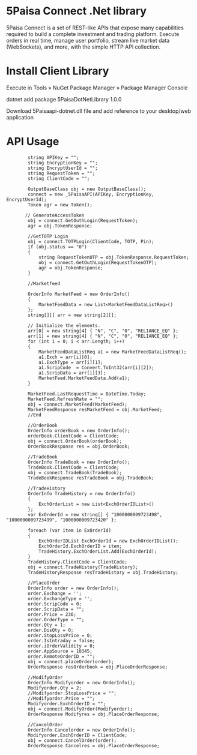 # 5Paisa Connect .Net library
5Paisa Connect is a set of REST-like APIs that expose many capabilities required to build a complete investment and trading platform. Execute orders in real time, manage user portfolio, stream live market data (WebSockets), and more, with the simple HTTP API collection.
# Install Client Library

Execute in Tools » NuGet Package Manager » Package Manager Console

dotnet add package 5PaisaDotNetLibrary 1.0.0

Download 5Paisaapi-dotnet.dll file and add reference to your desktop/web application
# API Usage

            string APIKey = "";
            string EncryptionKey = "";
            string EncryptUserId = "";
            string RequestToken = "";
            string ClientCode = "";

            OutputBaseClass obj = new OutputBaseClass();
            connect = new _5PaisaAPI(APIKey, EncryptionKey, EncryptUserId);
            Token agr = new Token();

           // GenerateAccessToken
            obj = connect.GetOuthLogin(RequestToken);
            agr = obj.TokenResponse;

            //GetTOTP Login
            obj = connect.TOTPLogin(ClientCode, TOTP, Pin);
            if (obj.status == "0")
            {
                string RequestTokenOTP = obj.TokenResponse.RequestToken;
                obj = connect.GetOuthLogin(RequestTokenOTP);
                agr = obj.TokenResponse;
            }

            //Marketfeed

            OrderInfo MarketFeed = new OrderInfo()
            {
                MarketFeedData = new List<MarketFeedDataListReq>()
            };
            string[][] arr = new string[2][];

            // Initialize the elements.
            arr[0] = new string[4] { "N", "C", "0", "RELIANCE_EQ" };
            arr[1] = new string[4] { "N", "C", "0", "RELIANCE_EQ" };
            for (int i = 0; i < arr.Length; i++)
            {
                MarketFeedDataListReq a1 = new MarketFeedDataListReq();
                a1.Exch = arr[i][0];
                a1.ExchType = arr[i][1];
                a1.ScripCode  = Convert.ToInt32(arr[i][2]);
                a1.ScripData = arr[i][3];
                MarketFeed.MarketFeedData.Add(a1);
            }

            MarketFeed.LastRequestTime = DateTime.Today;
            MarketFeed.RefreshRate = "";
            obj = connect.MarketFeed(MarketFeed);
            MarketFeedResponse resMarketFeed = obj.MarketFeed;
            //End 

            //OrderBook
            OrderInfo orderBook = new OrderInfo();
            orderBook.ClientCode = ClientCode;
            obj = connect.OrderBook(orderBook);
            OrderBookResponse res = obj.OrderBook;

            //TradeBook
            OrderInfo TradeBook = new OrderInfo();
            TradeBook.ClientCode = ClientCode;
            obj = connect.TradeBook(TradeBook);
            TradeBookResponse resTradeBook = obj.TradeBook;

            //TradeHistory
            OrderInfo TradeHistory = new OrderInfo()
            {
                ExchOrderList = new List<ExchOrderIDList>()
            };
            var ExOrderId = new string[] { "1000000009723498", "1000000009723499", "1000000009723420" };
            
            foreach (var item in ExOrderId)
            {
                ExchOrderIDList ExchOrderId = new ExchOrderIDList();
                ExchOrderId.ExchOrderID = item;
                TradeHistory.ExchOrderList.Add(ExchOrderId);
            }
            TradeHistory.ClientCode = ClientCode;
            obj = connect.TradeHistory(TradeHistory);
            TradeHistoryResponse resTradeHistory = obj.TradeHistory;

            //PlaceOrder
            OrderInfo order = new OrderInfo();
            order.Exchange = '';
            order.ExchangeType = '';
            order.ScripCode = 0;
            order.ScripData = "";
            order.Price = 236;
            order.OrderType = "";
            order.Qty = 1;
            order.DisQty = 0;
            order.StopLossPrice = 0;
            order.IsIntraday = false;
            order.iOrderValidity = 0;
            order.AppSource = 10345;
            order.RemoteOrderID = "";
            obj = connect.placeOrder(order);
            OrderResponse resOrderbook = obj.PlaceOrderResponse;

            //ModifyOrder
            OrderInfo Modifyorder = new OrderInfo();
            Modifyorder.Qty = 2;
            //Modifyorder.StopLossPrice = "";
            //Modifyorder.Price = "";
            Modifyorder.ExchOrderID = "";
            obj = connect.ModifyOrder(Modifyorder);
            OrderResponse Modifyres = obj.PlaceOrderResponse;

            //CancelOrder
            OrderInfo Cancelorder = new OrderInfo();
            Modifyorder.ExchOrderID = ClientCode;
            obj = connect.CancelOrder(order);
            OrderResponse Cancelres = obj.PlaceOrderResponse;

       
